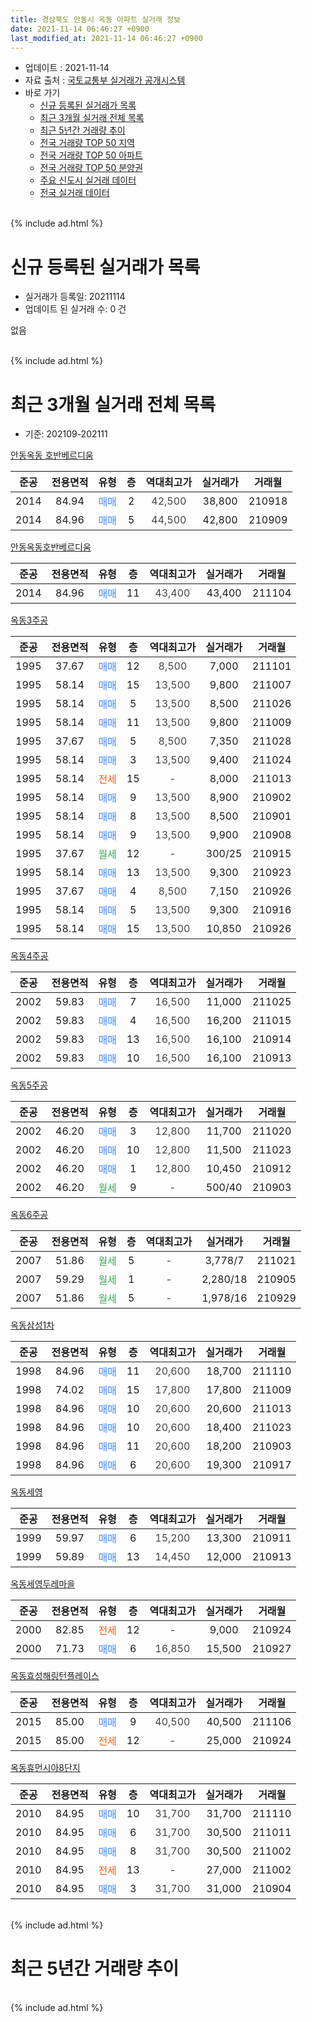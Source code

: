 ```yaml
---
title: 경상북도 안동시 옥동 아파트 실거래 정보
date: 2021-11-14 06:46:27 +0900
last_modified_at: 2021-11-14 06:46:27 +0900
---
```


* 업데이트 : 2021-11-14
* 자료 출처 : [국토교통부 실거래가 공개시스템](http://rt.molit.go.kr)
* 바로 가기
    * [신규 등록된 실거래가 목록](#신규-등록된-실거래가-목록)
    * [최근 3개월 실거래 전체 목록](#최근-3개월-실거래-전체-목록)
    * [최근 5년간 거래량 추이](#최근-5년간-거래량-추이)
    * [전국 거래량 TOP 50 지역](https://inasie.github.io/apt-trade-info/최근-3개월-전국에서-가장-거래가-많이-발생한-지역)
    * [전국 거래량 TOP 50 아파트](https://inasie.github.io/apt-trade-info/최근-3개월-전국에서-가장-거래가-많이-발생한-아파트)
    * [전국 거래량 TOP 50 분양권](https://inasie.github.io/apt-trade-info/최근-3개월-전국에서-가장-거래가-많이-발생한-분양권)
    * [주요 신도시 실거래 데이터](https://inasie.github.io/apt-trade-info/주요-신도시)
    * [전국 실거래 데이터](https://inasie.github.io/apt-trade-info/전국)
<br>
{% include ad.html %}
<br>

# 신규 등록된 실거래가 목록
* 실거래가 등록일: 20211114
* 업데이트 된 실거래 수: 0 건

없음

<br>
{% include ad.html %}
<br>

# 최근 3개월 실거래 전체 목록
* 기준: 202109-202111


[안동옥동 호반베르디움](https://search.naver.com/search.naver?query=%EA%B2%BD%EC%83%81%EB%B6%81%EB%8F%84+%EC%95%88%EB%8F%99%EC%8B%9C+%EC%98%A5%EB%8F%99+%EC%95%88%EB%8F%99%EC%98%A5%EB%8F%99+%ED%98%B8%EB%B0%98%EB%B2%A0%EB%A5%B4%EB%94%94%EC%9B%80)

|준공|전용면적|유형|층|역대최고가|실거래가|거래월|
|:---:|:---:|:---:|:---:|:---:|:---:|:---:|
|2014|84.94|<span style="color:#4285f3">매매</span>|2|<span style="color:#444444">42,500</span>|38,800|210918|
|2014|84.96|<span style="color:#4285f3">매매</span>|5|<span style="color:#444444">44,500</span>|42,800|210909|

[안동옥동호반베르디움](https://search.naver.com/search.naver?query=%EA%B2%BD%EC%83%81%EB%B6%81%EB%8F%84+%EC%95%88%EB%8F%99%EC%8B%9C+%EC%98%A5%EB%8F%99+%EC%95%88%EB%8F%99%EC%98%A5%EB%8F%99%ED%98%B8%EB%B0%98%EB%B2%A0%EB%A5%B4%EB%94%94%EC%9B%80)

|준공|전용면적|유형|층|역대최고가|실거래가|거래월|
|:---:|:---:|:---:|:---:|:---:|:---:|:---:|
|2014|84.96|<span style="color:#4285f3">매매</span>|11|<span style="color:#444444">43,400</span>|43,400|211104|

[옥동3주공](https://search.naver.com/search.naver?query=%EA%B2%BD%EC%83%81%EB%B6%81%EB%8F%84+%EC%95%88%EB%8F%99%EC%8B%9C+%EC%98%A5%EB%8F%99+%EC%98%A5%EB%8F%993%EC%A3%BC%EA%B3%B5)

|준공|전용면적|유형|층|역대최고가|실거래가|거래월|
|:---:|:---:|:---:|:---:|:---:|:---:|:---:|
|1995|37.67|<span style="color:#4285f3">매매</span>|12|<span style="color:#444444">8,500</span>|7,000|211101|
|1995|58.14|<span style="color:#4285f3">매매</span>|15|<span style="color:#444444">13,500</span>|9,800|211007|
|1995|58.14|<span style="color:#4285f3">매매</span>|5|<span style="color:#444444">13,500</span>|8,500|211026|
|1995|58.14|<span style="color:#4285f3">매매</span>|11|<span style="color:#444444">13,500</span>|9,800|211009|
|1995|37.67|<span style="color:#4285f3">매매</span>|5|<span style="color:#444444">8,500</span>|7,350|211028|
|1995|58.14|<span style="color:#4285f3">매매</span>|3|<span style="color:#444444">13,500</span>|9,400|211024|
|1995|58.14|<span style="color:#ff5a00">전세</span>|15|<span style="color:#444444">-</span>|8,000|211013|
|1995|58.14|<span style="color:#4285f3">매매</span>|9|<span style="color:#444444">13,500</span>|8,900|210902|
|1995|58.14|<span style="color:#4285f3">매매</span>|8|<span style="color:#444444">13,500</span>|8,500|210901|
|1995|58.14|<span style="color:#4285f3">매매</span>|9|<span style="color:#444444">13,500</span>|9,900|210908|
|1995|37.67|<span style="color:#34a853">월세</span>|12|<span style="color:#444444">-</span>|300/25|210915|
|1995|58.14|<span style="color:#4285f3">매매</span>|13|<span style="color:#444444">13,500</span>|9,300|210923|
|1995|37.67|<span style="color:#4285f3">매매</span>|4|<span style="color:#444444">8,500</span>|7,150|210926|
|1995|58.14|<span style="color:#4285f3">매매</span>|5|<span style="color:#444444">13,500</span>|9,300|210916|
|1995|58.14|<span style="color:#4285f3">매매</span>|15|<span style="color:#444444">13,500</span>|10,850|210926|

[옥동4주공](https://search.naver.com/search.naver?query=%EA%B2%BD%EC%83%81%EB%B6%81%EB%8F%84+%EC%95%88%EB%8F%99%EC%8B%9C+%EC%98%A5%EB%8F%99+%EC%98%A5%EB%8F%994%EC%A3%BC%EA%B3%B5)

|준공|전용면적|유형|층|역대최고가|실거래가|거래월|
|:---:|:---:|:---:|:---:|:---:|:---:|:---:|
|2002|59.83|<span style="color:#4285f3">매매</span>|7|<span style="color:#444444">16,500</span>|11,000|211025|
|2002|59.83|<span style="color:#4285f3">매매</span>|4|<span style="color:#444444">16,500</span>|16,200|211015|
|2002|59.83|<span style="color:#4285f3">매매</span>|13|<span style="color:#444444">16,500</span>|16,100|210914|
|2002|59.83|<span style="color:#4285f3">매매</span>|10|<span style="color:#444444">16,500</span>|16,100|210913|

[옥동5주공](https://search.naver.com/search.naver?query=%EA%B2%BD%EC%83%81%EB%B6%81%EB%8F%84+%EC%95%88%EB%8F%99%EC%8B%9C+%EC%98%A5%EB%8F%99+%EC%98%A5%EB%8F%995%EC%A3%BC%EA%B3%B5)

|준공|전용면적|유형|층|역대최고가|실거래가|거래월|
|:---:|:---:|:---:|:---:|:---:|:---:|:---:|
|2002|46.20|<span style="color:#4285f3">매매</span>|3|<span style="color:#444444">12,800</span>|11,700|211020|
|2002|46.20|<span style="color:#4285f3">매매</span>|10|<span style="color:#444444">12,800</span>|11,500|211023|
|2002|46.20|<span style="color:#4285f3">매매</span>|1|<span style="color:#444444">12,800</span>|10,450|210912|
|2002|46.20|<span style="color:#34a853">월세</span>|9|<span style="color:#444444">-</span>|500/40|210903|

[옥동6주공](https://search.naver.com/search.naver?query=%EA%B2%BD%EC%83%81%EB%B6%81%EB%8F%84+%EC%95%88%EB%8F%99%EC%8B%9C+%EC%98%A5%EB%8F%99+%EC%98%A5%EB%8F%996%EC%A3%BC%EA%B3%B5)

|준공|전용면적|유형|층|역대최고가|실거래가|거래월|
|:---:|:---:|:---:|:---:|:---:|:---:|:---:|
|2007|51.86|<span style="color:#34a853">월세</span>|5|<span style="color:#444444">-</span>|3,778/7|211021|
|2007|59.29|<span style="color:#34a853">월세</span>|1|<span style="color:#444444">-</span>|2,280/18|210905|
|2007|51.86|<span style="color:#34a853">월세</span>|5|<span style="color:#444444">-</span>|1,978/16|210929|

[옥동삼성1차](https://search.naver.com/search.naver?query=%EA%B2%BD%EC%83%81%EB%B6%81%EB%8F%84+%EC%95%88%EB%8F%99%EC%8B%9C+%EC%98%A5%EB%8F%99+%EC%98%A5%EB%8F%99%EC%82%BC%EC%84%B11%EC%B0%A8)

|준공|전용면적|유형|층|역대최고가|실거래가|거래월|
|:---:|:---:|:---:|:---:|:---:|:---:|:---:|
|1998|84.96|<span style="color:#4285f3">매매</span>|11|<span style="color:#444444">20,600</span>|18,700|211110|
|1998|74.02|<span style="color:#4285f3">매매</span>|15|<span style="color:#444444">17,800</span>|17,800|211009|
|1998|84.96|<span style="color:#4285f3">매매</span>|10|<span style="color:#444444">20,600</span>|20,600|211013|
|1998|84.96|<span style="color:#4285f3">매매</span>|10|<span style="color:#444444">20,600</span>|18,400|211023|
|1998|84.96|<span style="color:#4285f3">매매</span>|11|<span style="color:#444444">20,600</span>|18,200|210903|
|1998|84.96|<span style="color:#4285f3">매매</span>|6|<span style="color:#444444">20,600</span>|19,300|210917|

[옥동세영](https://search.naver.com/search.naver?query=%EA%B2%BD%EC%83%81%EB%B6%81%EB%8F%84+%EC%95%88%EB%8F%99%EC%8B%9C+%EC%98%A5%EB%8F%99+%EC%98%A5%EB%8F%99%EC%84%B8%EC%98%81)

|준공|전용면적|유형|층|역대최고가|실거래가|거래월|
|:---:|:---:|:---:|:---:|:---:|:---:|:---:|
|1999|59.97|<span style="color:#4285f3">매매</span>|6|<span style="color:#444444">15,200</span>|13,300|210911|
|1999|59.89|<span style="color:#4285f3">매매</span>|13|<span style="color:#444444">14,450</span>|12,000|210913|

[옥동세영두레마을](https://search.naver.com/search.naver?query=%EA%B2%BD%EC%83%81%EB%B6%81%EB%8F%84+%EC%95%88%EB%8F%99%EC%8B%9C+%EC%98%A5%EB%8F%99+%EC%98%A5%EB%8F%99%EC%84%B8%EC%98%81%EB%91%90%EB%A0%88%EB%A7%88%EC%9D%84)

|준공|전용면적|유형|층|역대최고가|실거래가|거래월|
|:---:|:---:|:---:|:---:|:---:|:---:|:---:|
|2000|82.85|<span style="color:#ff5a00">전세</span>|12|<span style="color:#444444">-</span>|9,000|210924|
|2000|71.73|<span style="color:#4285f3">매매</span>|6|<span style="color:#444444">16,850</span>|15,500|210927|

[옥동효성해링턴플레이스](https://search.naver.com/search.naver?query=%EA%B2%BD%EC%83%81%EB%B6%81%EB%8F%84+%EC%95%88%EB%8F%99%EC%8B%9C+%EC%98%A5%EB%8F%99+%EC%98%A5%EB%8F%99%ED%9A%A8%EC%84%B1%ED%95%B4%EB%A7%81%ED%84%B4%ED%94%8C%EB%A0%88%EC%9D%B4%EC%8A%A4)

|준공|전용면적|유형|층|역대최고가|실거래가|거래월|
|:---:|:---:|:---:|:---:|:---:|:---:|:---:|
|2015|85.00|<span style="color:#4285f3">매매</span>|9|<span style="color:#444444">40,500</span>|40,500|211106|
|2015|85.00|<span style="color:#ff5a00">전세</span>|12|<span style="color:#444444">-</span>|25,000|210924|


<script async src="//pagead2.googlesyndication.com/pagead/js/adsbygoogle.js"></script>
<!-- 기본 -->
<ins class="adsbygoogle"
     style="display:block"
     data-ad-client="ca-pub-2446590836940007"
     data-ad-slot="1659523306"
     data-ad-format="auto"
     data-full-width-responsive="true"></ins>
<script>
(adsbygoogle = window.adsbygoogle || []).push({});
</script>


[옥동휴먼시아8단지](https://search.naver.com/search.naver?query=%EA%B2%BD%EC%83%81%EB%B6%81%EB%8F%84+%EC%95%88%EB%8F%99%EC%8B%9C+%EC%98%A5%EB%8F%99+%EC%98%A5%EB%8F%99%ED%9C%B4%EB%A8%BC%EC%8B%9C%EC%95%848%EB%8B%A8%EC%A7%80)

|준공|전용면적|유형|층|역대최고가|실거래가|거래월|
|:---:|:---:|:---:|:---:|:---:|:---:|:---:|
|2010|84.95|<span style="color:#4285f3">매매</span>|10|<span style="color:#444444">31,700</span>|31,700|211110|
|2010|84.95|<span style="color:#4285f3">매매</span>|6|<span style="color:#444444">31,700</span>|30,500|211011|
|2010|84.95|<span style="color:#4285f3">매매</span>|8|<span style="color:#444444">31,700</span>|30,500|211002|
|2010|84.95|<span style="color:#ff5a00">전세</span>|13|<span style="color:#444444">-</span>|27,000|211002|
|2010|84.95|<span style="color:#4285f3">매매</span>|3|<span style="color:#444444">31,700</span>|31,000|210904|


<br>
{% include ad.html %}
<br>

# 최근 5년간 거래량 추이


<div style="width:100%;">
    <canvas id="deal_progress" height="200"></canvas>
</div>

<script>
new Chart(document.getElementById("deal_progress"), {
    type: 'line',
    data: {
        labels: ['201611','201612','201701','201702','201703','201704','201705','201706','201707','201708','201709','201710','201711','201712','201801','201802','201803','201804','201805','201806','201807','201808','201809','201810','201811','201812','201901','201902','201903','201904','201905','201906','201907','201908','201909','201910','201911','201912','202001','202002','202003','202004','202005','202006','202007','202008','202009','202010','202011','202012','202101','202102','202103','202104','202105','202106','202107','202108','202109','202110','202111'],
        datasets: [{
            label: '매매',
            pointRadius: 1,
            data: [17, 30, 23, 30, 41, 23, 24, 35, 29, 20, 24, 15, 18, 23, 18, 24, 32, 19, 17, 18, 14, 12, 23, 22, 13, 24, 25, 20, 25, 23, 30, 20, 20, 33, 25, 24, 39, 31, 29, 34, 24, 22, 27, 30, 38, 31, 25, 19, 25, 27, 40, 24, 38, 56, 59, 35, 24, 14, 18, 14, 5],
            borderColor: "rgba(255, 201, 14, 1)",
            backgroundColor: "rgba(255, 201, 14, 0.5)",
            fill: false,
            lineTension: 0
        },{
            label: '전월세',
            pointRadius: 1,
            data: [6, 9, 11, 13, 12, 12, 5, 9, 9, 8, 8, 9, 13, 16, 29, 9, 14, 14, 15, 10, 29, 13, 10, 19, 11, 16, 10, 19, 17, 7, 14, 3, 13, 9, 5, 1, 4, 5, 11, 9, 5, 8, 8, 11, 8, 8, 8, 9, 5, 6, 5, 10, 7, 22, 24, 17, 10, 15, 6, 3, 0],
            borderColor: "rgba(0, 141, 185, 1)",
            backgroundColor: "rgba(0, 141, 185, 0.5)",
            fill: false,
            lineTension: 0
        }
        ]
    },
    options: {
        responsive: true,
        title: {
            display: false
        },
        tooltips: {
            mode: 'index',
            intersect: false
        },
        hover: {
            mode: 'nearest',
            intersect: true
        },
        scales: {
            xAxes: [{
                display: true,
                scaleLabel: {
                    display: true,
                    labelString: '년/월'
                }
            }],
            yAxes: [{
                display: true,
                ticks: {
                    suggestedMin: 0,
                },
                scaleLabel: {
                    display: true,
                    labelString: '실거래 수'
                }
            }]
        }
    }
});

</script>


<br>
{% include ad.html %}
<br>

